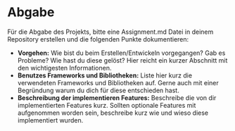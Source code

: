 # Abgabe

Für die Abgabe des Projekts, bitte eine Assignment.md Datei in deinem Repository erstellen und die folgenden Punkte dokumentieren:
- **Vorgehen:**
  Wie bist du beim Erstellen/Entwickeln vorgegangen? Gab es Probleme? Wie hast du diese gelöst? Hier reicht ein kurzer Abschnitt mit den wichtigesten Informationen.
- **Benutzes Frameworks und Bibliotheken:** 
  Liste hier kurz die verwendeten Frameworks und Bibliotheken auf. Gerne auch mit einer Begründung warum du dich für diese entschieden hast.
- **Beschreibung der implementieren Features:**
  Beschreibe die von dir implementierten Features kurz. Sollten optionale Features mit aufgenommen worden sein, beschreibe kurz wie und wieso diese implementiert wurden. 
